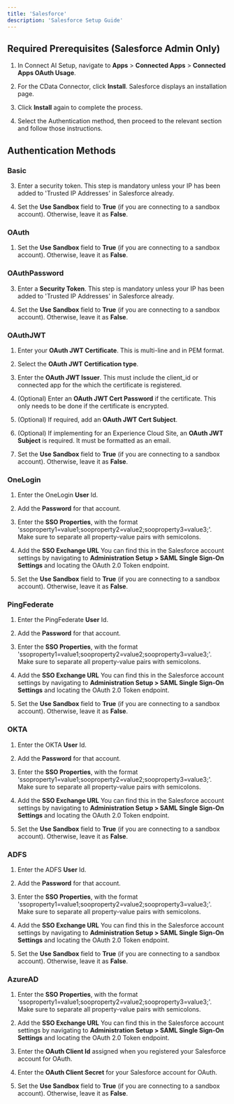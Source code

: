 ```yaml
---
title: 'Salesforce'
description: 'Salesforce Setup Guide'
---
```


## Required Prerequisites (Salesforce Admin Only)

1. In Connect AI Setup, navigate to **Apps** > **Connected Apps** > **Connected Apps OAuth Usage**.

2. For the CData Connector, click **Install**. Salesforce displays an installation page.

3. Click **Install** again to complete the process.

5. Select the Authentication method, then proceed to the relevant section and follow those instructions.

## Authentication Methods

### Basic

3. Enter a security token. This step is mandatory unless your IP has been added to 'Trusted IP Addresses' in Salesforce already.

4. Set the **Use Sandbox** field to **True** (if you are connecting to a sandbox account). Otherwise, leave it as **False**.



### OAuth

1. Set the **Use Sandbox** field to **True** (if you are connecting to a sandbox account). Otherwise, leave it as **False**.

### OAuthPassword

3. Enter a **Security Token**. This step is mandatory unless your IP has been added to 'Trusted IP Addresses' in Salesforce already.

4. Set the **Use Sandbox** field to **True** (if you are connecting to a sandbox account). Otherwise, leave it as **False**.



### OAuthJWT

1. Enter your **OAuth JWT Certificate**. This is multi-line and in PEM format.

2. Select the **OAuth JWT Certification type**.

3. Enter the **OAuth JWT Issuer**. This must include the client_id or connected app for the which the certificate is registered.

4. (Optional) Enter an **OAuth JWT Cert Password** if the certificate. This only needs to be done if the certificate is encrypted.

5. (Optional) If required, add an **OAuth JWT Cert Subject**.

6. (Optional) If implementing for an Experience Cloud Site, an **OAuth JWT Subject** is required. It must be formatted as an email.

7. Set the **Use Sandbox** field to **True** (if you are connecting to a sandbox account). Otherwise, leave it as **False**.

### OneLogin

1. Enter the OneLogin **User** Id.
    
2. Add the **Password** for that account.

3. Enter the **SSO Properties**, with the format 'ssoproperty1=value1;sooproperty2=value2;sooproperty3=value3;'. Make sure to separate all property-value pairs with semicolons.

4. Add the **SSO Exchange URL** You can find this in the Salesforce account settings by navigating to **Administration Setup > SAML Single Sign-On Settings** and locating the OAuth 2.0 Token endpoint.

5. Set the **Use Sandbox** field to **True** (if you are connecting to a sandbox account). Otherwise, leave it as **False**.



### PingFederate

1. Enter the PingFederate **User** Id.
    
2. Add the **Password** for that account.

3. Enter the **SSO Properties**, with the format 'ssoproperty1=value1;sooproperty2=value2;sooproperty3=value3;'. Make sure to separate all property-value pairs with semicolons.

4. Add the **SSO Exchange URL** You can find this in the Salesforce account settings by navigating to **Administration Setup > SAML Single Sign-On Settings** and locating the OAuth 2.0 Token endpoint.

5. Set the **Use Sandbox** field to **True** (if you are connecting to a sandbox account). Otherwise, leave it as **False**.


### OKTA

1. Enter the OKTA **User** Id.
    
2. Add the **Password** for that account.

3. Enter the **SSO Properties**, with the format 'ssoproperty1=value1;sooproperty2=value2;sooproperty3=value3;'. Make sure to separate all property-value pairs with semicolons.

4. Add the **SSO Exchange URL** You can find this in the Salesforce account settings by navigating to **Administration Setup > SAML Single Sign-On Settings** and locating the OAuth 2.0 Token endpoint.

5. Set the **Use Sandbox** field to **True** (if you are connecting to a sandbox account). Otherwise, leave it as **False**.

### ADFS

1. Enter the ADFS **User** Id.
    
2. Add the **Password** for that account.

3. Enter the **SSO Properties**, with the format 'ssoproperty1=value1;sooproperty2=value2;sooproperty3=value3;'. Make sure to separate all property-value pairs with semicolons.

4. Add the **SSO Exchange URL** You can find this in the Salesforce account settings by navigating to **Administration Setup > SAML Single Sign-On Settings** and locating the OAuth 2.0 Token endpoint.

5. Set the **Use Sandbox** field to **True** (if you are connecting to a sandbox account). Otherwise, leave it as **False**.

### AzureAD

1. Enter the **SSO Properties**, with the format 'ssoproperty1=value1;sooproperty2=value2;sooproperty3=value3;'. Make sure to separate all property-value pairs with semicolons.

2. Add the **SSO Exchange URL** You can find this in the Salesforce account settings by navigating to **Administration Setup > SAML Single Sign-On Settings** and locating the OAuth 2.0 Token endpoint.

3. Enter the **OAuth Client Id** assigned when you registered your Salesforce account for OAuth.

4. Enter the **OAuth Client Secret** for your Salesforce account for OAuth.

5. Set the **Use Sandbox** field to **True** (if you are connecting to a sandbox account). Otherwise, leave it as **False**.
